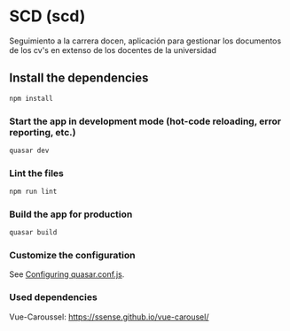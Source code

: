# SCD (scd)

Seguimiento a la carrera docen, aplicación para gestionar los documentos de los cv's en extenso de los docentes de la universidad

## Install the dependencies
```bash
npm install
```

### Start the app in development mode (hot-code reloading, error reporting, etc.)
```bash
quasar dev
```

### Lint the files
```bash
npm run lint
```

### Build the app for production
```bash
quasar build
```

### Customize the configuration
See [Configuring quasar.conf.js](https://quasar.dev/quasar-cli/quasar-conf-js).

### Used dependencies
Vue-Caroussel: https://ssense.github.io/vue-carousel/

